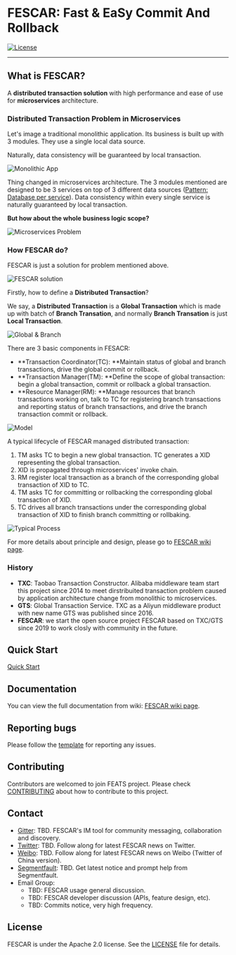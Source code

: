 # FESCAR: Fast & EaSy Commit And Rollback

[![License](https://img.shields.io/badge/license-Apache%202-4EB1BA.svg)](https://www.apache.org/licenses/LICENSE-2.0.html)

-------

## What is FESCAR?

A **distributed transaction solution** with high performance and ease of use for **microservices** architecture.

### Distributed Transaction Problem in Microservices

Let's image a traditional monolithic application. Its business is built up with 3 modules. They use a single local data source.

Naturally, data consistency will be guaranteed by local transaction.

![Monolithic App](https://cdn.nlark.com/lark/0/2018/png/18862/1545296770244-4cedf37e-9dc6-4fc0-a97f-f4240b9d8640.png) 

Thing changed in microservices architecture. The 3 modules mentioned are designed to be 3 services on top of 3 different data sources ([Pattern: Database per service](http://microservices.io/patterns/data/database-per-service.html)). Data consistency within every single service is naturally guaranteed by local transaction. 

**But how about the whole business logic scope?**

![Microservices Problem](https://cdn.nlark.com/lark/0/2018/png/18862/1545296781231-4029da9c-8803-43a4-ac2f-6c8b1e2ea448.png) 

### How FESCAR do?

FESCAR is just a solution for problem mentioned above. 

![FESCAR solution](https://cdn.nlark.com/lark/0/2018/png/18862/1545296791074-3bce7bce-025e-45c3-9386-7b95135dade8.png)  

Firstly, how to define a **Distributed Transaction**?

We say, a **Distributed Transaction** is a **Global Transaction** which is made up with batch of **Branch Transation**, and normally **Branch Transation** is just **Local Transaction**.

![Global & Branch](https://cdn.nlark.com/lark/0/2018/png/18862/1545015454979-a18e16f6-ed41-44f1-9c7a-bd82c4d5ff99.png) 

There are 3 basic components in FESACR: 

- **Transaction Coordinator(TC): **Maintain status of global and branch transactions, drive the global commit or rollback.
- **Transaction Manager(TM): **Define the scope of global transaction: begin a global transaction, commit or rollback a global transaction.
- **Resource Manager(RM): **Manage resources that branch transactions working on, talk to TC for registering branch transactions and reporting status of branch transactions, and drive the branch transaction commit or rollback.

![Model](https://cdn.nlark.com/lark/0/2018/png/18862/1545013915286-4a90f0df-5fda-41e1-91e0-2aa3d331c035.png) 

A typical lifecycle of FESCAR managed distributed transaction:

1. TM asks TC to begin a new global transaction. TC generates a XID representing the global transaction.
2. XID is propagated through microservices' invoke chain.
3. RM register local transaction as a branch of the corresponding global transaction of XID to TC. 
4. TM asks TC for committing or rollbacking the corresponding global transaction of  XID.
5. TC drives all branch transactions under the corresponding global transaction of  XID to finish branch committing or rollbaking.

![Typical Process](https://cdn.nlark.com/lark/0/2018/png/18862/1545296917881-26fabeb9-71fa-4f3e-8a7a-fc317d3389f4.png) 

For more details about principle and design, please go to [FESCAR wiki page](https://github.com/alibaba/fescar/wiki). 

### History

- **TXC**: Taobao Transaction Constructor. Alibaba middleware team start this project since 2014 to meet dirstribuited transaction problem caused by application architecture change from monolithic to microservices.
- **GTS**: Global Transaction Service. TXC as a Aliyun middleware product with new name GTS was published since 2016.
- **FESCAR**: we start the open source project FESCAR based on TXC/GTS since 2019 to work closly with community in the future.


## Quick Start

[Quick Start](https://github.com/alibaba/fescar/wiki/Quick-Start)

## Documentation

You can view the full documentation from wiki: [FESCAR wiki page](https://github.com/alibaba/fescar/wiki).

## Reporting bugs

Please follow the [template](https://github.com/apache/incubator-dubbo/issues/new?template=dubbo-issue-report-template.md) for reporting any issues.


## Contributing

Contributors are welcomed to join FEATS project. Please check [CONTRIBUTING](./CONTRIBUTING.md) about how to contribute to this project.


## Contact

* [Gitter](https://gitter.im/alibaba/nacos): TBD. FESCAR's IM tool for community messaging, collaboration and discovery.
* [Twitter](https://twitter.com/nacos2): TBD. Follow along for latest FESCAR news on Twitter.
* [Weibo](https://weibo.com/u/6574374908): TBD. Follow along for latest FESCAR news on Weibo (Twitter of China version).
* [Segmentfault](https://segmentfault.com/t/nacos): TBD. Get latest notice and prompt help from Segmentfault.
* Email Group:
     * TBD: FESCAR usage general discussion.
     * TBD: FESCAR developer discussion (APIs, feature design, etc).
     * TBD: Commits notice, very high frequency.

## License

FESCAR is under the Apache 2.0 license. See the [LICENSE](https://github.com/apache/incubator-dubbo/blob/master/LICENSE) file for details.

